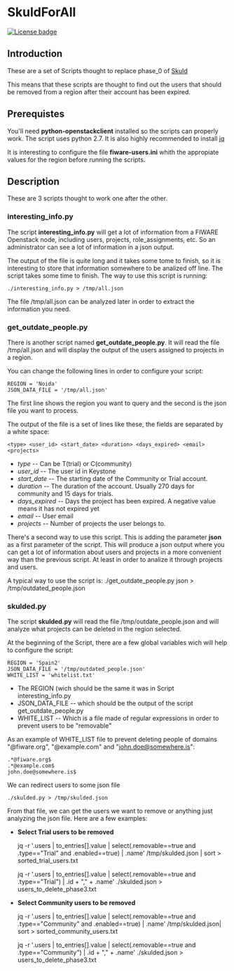 # SkuldForAll
[![License badge](https://img.shields.io/badge/license-Apache_2.0-blue.svg)](https://opensource.org/licenses/Apache-2.0)

## Introduction
These are a set of Scripts thought to replace phase_0 of [Skuld](../README.rst) 

This means that these scripts are thought to find out the users that should be removed from a region after their account has been expired.

## Prerequistes
You'll need **python-openstackclient** installed so the scripts can properly work. The script uses python 2.7. It is also highly recommended to install [jq](https://stedolan.github.io/jq/)

It is interesting to configure the file **fiware-users.ini** whith the appropiate values for the region before running the scripts.

## Description
These are 3 scripts thought to work one after the other. 

### interesting_info.py
The script **interesting_info.py** will get a lot of information from a FIWARE Openstack node, including users, projects, role_assignments, etc. So an administrator can see a lot of information in a json output.

The output of the file is quite long and it takes some tome to finish, so it is interesting to store that information somewhere to be analized off line. The script takes some time to finish. The way to use this script is running:

    ./interesting_info.py > /tmp/all.json

The file /tmp/all.json can be analyzed later in order to extract the information you need.

### get_outdate_people.py
There is another script named **get_outdate_people.py**. It will read the file /tmp/all.json and will display the output of the users assigned to projects in a region.

You can change the following lines in order to configure your script:

    REGION = 'Noida'
    JSON_DATA_FILE = '/tmp/all.json'

The first line shows the region you want to query and the second is the json file you want to process.

The output of the file is a set of lines like these, the fields are separated by a white space:

    <type> <user_id> <start_date> <duration> <days_expired> <email> <projects> 


- *type* -- Can be T(trial) or C(community)
- *user_id* -- The user id in Keystone
- *start_date* -- The starting date of the Community or Trial account.
- *duration*  -- The duration of the account. Usually 270 days for community and 15 days for trials.
- *days_expired* -- Days the project has been expired. A negative value means it has not expired yet
- *email*  -- User email
- *projects* -- Number of projects the user belongs to.


There's a second way to use this script. This is adding the parameter **json** as a first parameter of the script. This will produce a json output where you can get a lot of information about users and projects in a more convenient way than the previous script. At least in order to analize it through projects and users.

A typical way to use the script is:
    ./get_outdate_people.py json > /tmp/outdated_people.json

### skulded.py
The script **skulded.py** will read the file /tmp/outdate_people.json and will analyze what projects can be deleted in the region selected.

At the beginning of the Script, there are a few global variables wich will help to configure the script:

    REGION = 'Spain2'
    JSON_DATA_FILE = '/tmp/outdated_people.json'
    WHITE_LIST = 'whitelist.txt'

- The REGION (wich should be the same it was in Script interesting_info.py
- JSON_DATA_FILE -- which should be the output of the script get_outdate_people.py
- WHITE_LIST -- Which is a file made of regular expressions in order to prevent users to be "removable"

As an example of WHITE_LIST file to prevent deleting people of domains "@fiware.org", "@example.com" and "john.doe@somewhere.is":

    .*@fiware.org$
    .*@example.com$
    john.doe@somewhere.is$

We can redirect users to some json file

    ./skulded.py > /tmp/skulded.json

From that file, we can get the users we want to remove or anything just analyzing the json file. Here are a few examples:

- **Select Trial users to be removed**

    jq -r '.users | to_entries[].value | select(.removable==true and .type=="Trial" and .enabled==true) | .name' /tmp/skulded.json | sort > sorted_trial_users.txt

    jq -r '.users | to_entries[].value | select(.removable==true and .type=="Trial") | .id + "," + .name' ./skulded.json > users_to_delete_phase3.txt


- **Select Community users to be removed**

    jq -r '.users | to_entries[].value | select(.removable==true and .type=="Community" and .enabled==true) | .name' /tmp/skulded.json| sort > sorted_community_users.txt


    jq -r '.users | to_entries[].value | select(.removable==true and .type=="Community") | .id + "," + .name' ./skulded.json > users_to_delete_phase3.txt
